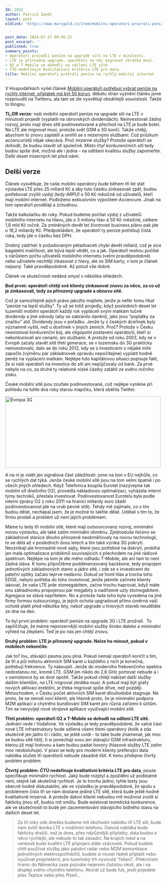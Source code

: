 ```yaml
---
ID: 2933
author: Patrick Zandl
layout: post
oldlink: 'https://www.marigold.cz/item/mobilni-operatori-prozrali-penize-na-rychly-mobilni-internet

  '
post_date: 2014-07-27 09:56:22
post_excerpt: ''
published: true
summary_points:
- Operátoři projedli peníze na upgrade sítí na LTE v minulosti.
- LTE je přirozený upgrade, operátoři na něj migrovat zkrátka musí.
- O2 a T-Mobile se dohodli na sdílení LTE sítě.
- ČTÚ nedefinuje kvalitativní kritéria LTE pro data.
title: Mobilní operátoři prožrali peníze na rychlý mobilní internet
---
```


<p>V Hospodářkách vyšel článek <a href="http://byznys.ihned.cz/zpravodajstvi-cesko/c1-62556680-mobilni-operatori-potrebuji-vybrat-penize-na-rychly-internet-priplatek-ma-byt-50-korun">Mobilní operátoři potřebují vybrat peníze na rychlý internet, příplatek má být 50 korun</a>, debatu stran vyznění článku jsme rozproudili na Twitteru, ala tam se zle vysvětlují obsáhlejší souvislosti. Takže to blognu. </p>


<p><strong>TL;DR verze:</strong> naši mobilní operátoři peníze na upgrade sítí na LTE v minulosti projedli (vyplatili na obrovských dividendách). Neinvestovali žádný rozvoj, proto mají dnes sítě podinvestované a přechod na LTE je bude bolet. Na LTE ale migrovat musí, protože svět GSM a 3G končí. Takže chtějí, abychom to znovu zaplatili a smířili se s mizernými službami. Což průzkum accencuristů nějak okecává. Proč mizerné služby? Protože operátoři se dohodli, že budou stavět síť společně. Místo čtyř konkurenčních sítí tedy budou spíše dvě, možná ale i jedna - na odlišení kvalitou služby zapomeňte. Další deset mizerných let před námi.</p>


<!--more-->

## Delší verze
<p>Článek vysvětluje, že naše mobilní operátory bude během tří let stát výstavba LTE přes 25 miliard Kč a aby tuto částku zinkasovali zpět, budou potřebovat zvýšit <em>výdoj (tedy ARPU)</em> o 50 Kč měsíčně od uživatelů, kteří mají mobilní internet. Podloženo exklusivním výpočtem Accencure. Jinak na tom operátoři prodělají a zchudnou.</p>

<p>Takže kalkulačku do ruky. Pokud budeme počítat<em> výdoj</em> z uživatelů mobilního internetu na hlavu, jde o 3 miliony hlav á 50 Kč měsíčně, celkem 1,8 mld Kč ročně. Za zmíněných devět let životnosti business plánu pak jde o 16,2 miliardy Kč. Předpokládám, že operátoři ty peníze potřebují čistá ruka, tedy jde o částku bez DPH.</p>

<p>Drobný zádrhel: k požadovaným pětadvaceti chybí devět miliard, což je sice bagatelní maličkost, ale bývá lepší vědět, co a jak. Operátoři mohou počítat s nárůstem počtu uživatelů mobilního internetu (velmi pravděpodobné) nebo uživatele nechtějí inkasovat z hlavy, ale ze SIM karty, v tom je článek nejasný. Také pravděpodobné. Až potud vše dobré.</p>

<p>Článek ve skutečnosti nedává smysl v několika ohledech.</p>

<p><strong>Bod první: operátoři chtějí své klienty zinkasovat znovu za něco, za co už je zinkasovali, tedy za přirozený upgrade a obnovu sítě</strong>.</p>

<p>Což je samozřejmě jejich právo jakožto majitele, jenže je nefér tomu říkat “peníze na lepší služby”. Ty už se totiž projedly, když posledních deset let tuzemští mobilní operátoři každý rok vypláceli svým matkám tučné dividendy a jiné odvody (aby se zabránilo danění), jako jsou “poplatky za značku” atd. Dividendy jsou v pořádku. Jenže ty z českých dceřinek byly významně vyšší, než u dceřinek v jiných zemích. Proč? Protože v Česku neexistoval konkurenční boj, ale oligopolní postavení operátorů, kteří si nekonkurovali ani cenami, ani službami. A protože od roku 2003, kdy se v Evropě začaly stavět sítě třetí generace, se v tuzemsku do 3G prakticky neinvestovalo, dalo se do roku 2012, kdy se s investicemi v nějaké míře započlo (výměnu pár základnovek opravdu nepočítejme) vyplatit hodně peněz na vyplacení matkám. Nejlépe tuto kapitálovou situaci popisuje fakt, že si naši operátoři na investice do sítí ani nepůjčovaly od bank. Za prvé nebylo na co, za druhé ty relativně nízké částky zatáhli ze svého ročního zisku.</p>

<p>České mobilní sítě jsou zoufale podinvestované, což nejlépe vynikne při pohledu na tuhle dva roky starou mapičku, která oběhla Twitter.</p>

<p><img title="Evropa-3G.jpg" src="http://www.marigold.cz/wp-content/uploads/Evropa-3G.jpg" alt="Evropa 3G" width="500" height="230" border="0" /></p>

<p>A na ní je vidět jen signálová část záležitosti: jsme na tom v EU nejhůře, co se rychlých dat týká. Jenže české mobilní sítě jsou na tom velmi špatně i po všech jiných ohledech. Když Telefonica koupila Eurotel (nazývejme tak mobilní síť dnešního O2), provedla nákladovou optimalizaci, vyházela interní týmy techniků, přestala investovat. Podinvestovanost Eurotelu byla podle interní zprávy O2 z roku 2011 na hranici miliardy euro (další podinvestovanost jde na vrub pevné sítě). Tehdy mě zajímalo, co s tím budou dělat, nechápal jsem, že je možné to takhle dělat. Udělali s tím to, že firmu prodali a problém už není jejich problémem.</p>

<p>Máme tu tedy tři mobilní sítě, které mají outsourcovaný rozvoj, minimální novou výstavbu, ale také zatím minimální obměnu. Zjednoduše řečeno se základnové stanice dlouho přirozeně neobměňovaly na novou technologii, to se dělá až v posledních dvou letech a tím také vzniká 3G pokrytí. Nevznikají ale hromadně nové sajty, které jsou potřebné na dokrytí, probíhá jen malá optimalizace problémů souvisejících s přechodem na jiné rádiové spektrum. Nejlépe na tom je dle mého odhadu T-Mobile, ale ani tam to není žádná sláva. K tomu připočtěme poddimenzovaný backbone, tedy propojení jednotlivých základnových stanic a jádro sítě, i zde se s investicemi do páteřní optiky začalo teprve nedávno. Dokud se honil hlas a trocha toho EDGE, nebylo potřeba do toho investovat, jenže jakmile začnete klienty lakovat, že vaše LTE jede stomegabitem, začne trochu haprovat, když máte onu základnovku propojenou pár megabity a nadřízené uzly stomegabitem. Agregace se stává nepřítelem. No a protože řada toho byla vyvedena na jiné firmy formou outsourcingu, je jejich ochota upgradovat přímo úměrná vaší ochotě platit před několika lety, neboť upgrade u liniových staveb neuděláte ze dne na den.</p>

<p>To byl první problém: operátoři peníze na upgrade 3G i LTE prožrali.  To zapříčiňuje, že máme nejmizernější mobilní služby široko daleko a minimální výhled na zlepšení. Teď je po nás jen chtějí znovu.</p>

<p><strong>Druhý problém: LTE je přirozený upgrade. Nelze ho minout, pokud v mobilech nekončíte.</strong></p>

<p>Jak to? Inu, stávající pásma jsou plná. Pokud nemají operátoři končit s tím, že tři a půl milionu aktivních SIM karet u každého z nich je konečná, potřebují frekvence. Ty nakoupili. Jenže do moderního frekvenčního spektra nedostanou nic, kromě LTE. GSM jim nikdo do 2,6 GHz portovat nebude a i v osmistovce by se dost opotili. Takže pokud chtějí nabízet další služby dalším klientům, na LTE migrovat zkrátka musí. A pokud mají být grafy nových aktivací erektilní, je třeba migrovat spíše dříve, než později. Mimochodem, v Česku počet aktivních SIM karet dlouhodobě stagnuje. Ne proto, že se nerodí noví klienti, ale hlavně proto, že je minimální podpora M2M aplikací a chytrého bundlování SIM karet pro různá zařízení k účtům. Tím se nevyvíjejí nové strojové aplikace využívající mobilní sítě.</p>

<p><strong>Třetí problém: operátoři O2 a T-Mobile se dohodli na sdílení LTE sítě.</strong> Jednání vede i Vodafone. Ve výsledku je tedy pravděpodobné, že valná část nové LTE infrastruktury bude sdílená všemi třemi operátory (kolik a zda skutečně jen jádro či i rádio, se ještě uvidí - to také bude znamenat, jak moc se budou sítě lišit), ti si ponechají svou jen stávající GSM infrastrukturu, kterou již mají hotovou a kam budou padat hovory (hlasové služby LTE zatím moc neobsluhuje). V praxi se tedy pro moderní klienty preferující data nabídka služeb tří operátorů nebude zásadně lišit. K tomu přidejme čtvrtý problém problém:</p>

<p><strong>Čtvrtý problém: ČTÚ nedefinuje kvalitativní kritéria LTE pro data</strong>, pouze specifikuje minimální rychlost. Jaký bude rozptyl a zpoždění už podstatné není, stejně tak skutečná rychlost. Je to trochu jedno, tyhle testy jsou obecně hodně diskutabilní, ale ve výsledku je pravděpodobné, že spolu s problémem číslo tři se nám dostane jediné LTE sítě, která bude ještě hodně kvalitativně mizerná. A protože datoví klienti nebudou mít možnost zvolit si fakticky jinou síť, budou mít smůlu. Bude existovat teoretická konkurence, ale ve skutečnosti to bude jen zacementování stávajícího bídného stavu na dalších deset let.</p>

<blockquote>
<p>Za tři roky ode dneška budeme mít obchodní nabídku tří LTE sítí, bude nám svítit ikonka LTE v mobilním telefonu. Datová nabídka bude fakticky dražší, než je dnes, přes nějrůznější příplatky, data budou o něco rychlejší, ale nebude to tak zásadní. Na krajích měst a na venkově bude kvalitní LTE připojení stále vzácností. Pokud budete chtít používat služby jako palubní radar nebo M2M komunikace jednotlivých elektrospotřebičů, budete si muset řádně připlatit nebo využívat proprietární, pro tuzemský trh vyvinutá “řešení”. Překročení hranic do Německa zase poznáte nejenom čistotou okolí, ale i na displeji svého chytrého telefonu. Akorát už bude fuk, jestli pojedete přes Teplice nebo přes Plzeň...</p>

</blockquote>
<p> </p>